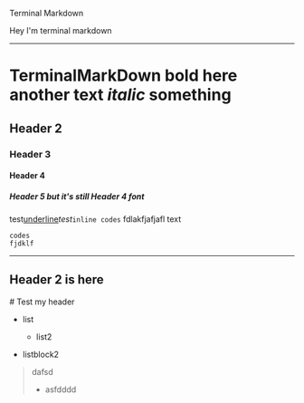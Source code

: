<bhr>Terminal  Markdown</bhr>

Hey I'm terminal markdown

---

# TerminalMarkDown **bold here** another text *italic* something

## Header 2

### Header 3

#### Header 4

##### Header 5 but it's still Header 4 font

test<u>underline</u>*test*`inline codes`
fdlakfjafjafl
text

```
codes
fjdklf
```

---

## Header 2 is here

\# Test my header

- list
    - list2

- listblock2

> dafsd
> - asfdddd